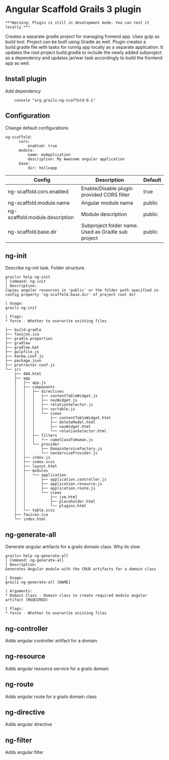 # Angular Scaffold Grails 3 plugin
`***Warning: Plugin is still in development mode. You can test it locally.***`

Creates a separate gradle project for managing fronend app. Uses gulp as build tool. Project can be built using Gradle as well. Plugin creates a build.gradle file  with tasks for runnig app locally as a separate application. It updates the root project build.gradle to include the newly added subproject as a dependency and updates jar/war task accordingly to build the frontend app as well. 
## Install plugin

Add dependency

```
    console "org.grails:ng-scaffold:0.1"
```

## Configuration

Change default configurations

```
ng-scaffold:
      cors:
          enabled: true
      module:
          name: myApplication
          description: My Awesome angular application
      base:
          dir: helloapp
```

Config  | Description | Default
------------- | ------------- | ------
ng-scaffold.cors.enabled  | Enable/Disable plugin provided CORS filter | true
ng-scaffold.module.name  | Angular module name | public
ng-scaffold.module.description  | Module description | public
ng-scaffold.base.dir  | Subproject folder name. Used as Gradle sub project | public

## ng-init

Describe ng-init task. Folder structure.

```
grails> help ng-init
| Command: ng-init
| Description:
Copies angular resources in 'public' or the folder path specified in config property 'ng-scaffold.base.dir' of project root dir

| Usage:
grails ng-init

| Flags:
* force - Whether to overwrite existing files

```


```
├── build.gradle
├── favicon.ico
├── gradle.properties
├── gradlew
├── gradlew.bat
├── gulpfile.js
├── karma.conf.js
├── package.json
├── protractor.conf.js
└── src
    ├── 404.html
    ├── app
    │   ├── app.js
    │   ├── components
    │   │   ├── directives
    │   │   │   ├── contentTableWidget.js
    │   │   │   ├── navWidget.js
    │   │   │   ├── relationSelector.js
    │   │   │   ├── sortable.js
    │   │   │   └── views
    │   │   │       ├── contentTableWidget.html
    │   │   │       ├── deleteModel.html
    │   │   │       ├── navWidget.html
    │   │   │       └── relationSelector.html
    │   │   ├── filters
    │   │   │   └── camelCaseToHuman.js
    │   │   └── provider
    │   │       ├── DomainServiceFactory.js
    │   │       └── navServiceProvider.js
    │   ├── index.js
    │   ├── index.scss
    │   ├── layout.html
    │   ├── modules
    │   │   └── application
    │   │       ├── application.controller.js
    │   │       ├── application.resource.js
    │   │       ├── application.route.js
    │   │       └── views
    │   │           ├── jvm.html
    │   │           ├── placeholder.html
    │   │           └── plugins.html
    │   └── table.scss
    ├── favicon.ico
    └── index.html
```


## ng-generate-all

Generate angular artifacts for a grails domain class. Why its slow.

```
grails> help ng-generate-all
| Command: ng-generate-all
| Description:
Generates Angular module with the CRUD artifacts for a domain class

| Usage:
grails ng-generate-all [NAME]

| Arguments:
* Domain Class - Domain class to create required module angular artifact (REQUIRED)

| Flags:
* force - Whether to overwrite existing files

```

## ng-controller

Adds angular controller artifact for a domain

## ng-resource

Adds angular resource service for a grails domain

## ng-route

Adds angular route for a grails domain class

## ng-directive

Adds angular directive

## ng-filter

Adds angular filter

